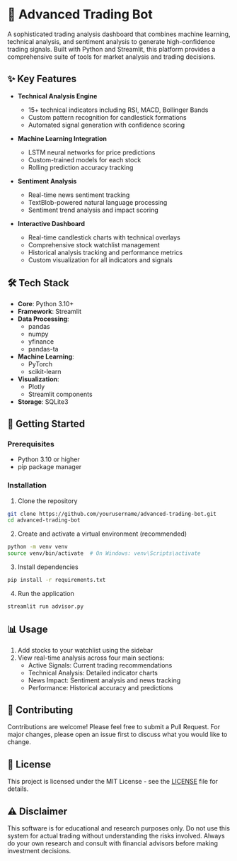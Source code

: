 # 🤖 Advanced Trading Bot

A sophisticated trading analysis dashboard that combines machine learning, technical analysis, and sentiment analysis to generate high-confidence trading signals. Built with Python and Streamlit, this platform provides a comprehensive suite of tools for market analysis and trading decisions.

## ✨ Key Features

- **Technical Analysis Engine**
  - 15+ technical indicators including RSI, MACD, Bollinger Bands
  - Custom pattern recognition for candlestick formations
  - Automated signal generation with confidence scoring

- **Machine Learning Integration**
  - LSTM neural networks for price predictions
  - Custom-trained models for each stock
  - Rolling prediction accuracy tracking

- **Sentiment Analysis**
  - Real-time news sentiment tracking
  - TextBlob-powered natural language processing
  - Sentiment trend analysis and impact scoring

- **Interactive Dashboard**
  - Real-time candlestick charts with technical overlays
  - Comprehensive stock watchlist management
  - Historical analysis tracking and performance metrics
  - Custom visualization for all indicators and signals

## 🛠️ Tech Stack

- **Core**: Python 3.10+
- **Framework**: Streamlit
- **Data Processing**: 
  - pandas
  - numpy
  - yfinance
  - pandas-ta
- **Machine Learning**: 
  - PyTorch
  - scikit-learn
- **Visualization**: 
  - Plotly
  - Streamlit components
- **Storage**: SQLite3

## 🚀 Getting Started

### Prerequisites

- Python 3.10 or higher
- pip package manager

### Installation

1. Clone the repository
```bash
git clone https://github.com/yourusername/advanced-trading-bot.git
cd advanced-trading-bot
```

2. Create and activate a virtual environment (recommended)
```bash
python -m venv venv
source venv/bin/activate  # On Windows: venv\Scripts\activate
```

3. Install dependencies
```bash
pip install -r requirements.txt
```

4. Run the application
```bash
streamlit run advisor.py
```

## 📊 Usage

1. Add stocks to your watchlist using the sidebar
2. View real-time analysis across four main sections:
   - Active Signals: Current trading recommendations
   - Technical Analysis: Detailed indicator charts
   - News Impact: Sentiment analysis and news tracking
   - Performance: Historical accuracy and predictions

## 🤝 Contributing

Contributions are welcome! Please feel free to submit a Pull Request. For major changes, please open an issue first to discuss what you would like to change.

## 📝 License

This project is licensed under the MIT License - see the [LICENSE](LICENSE) file for details.

## ⚠️ Disclaimer

This software is for educational and research purposes only. Do not use this system for actual trading without understanding the risks involved. Always do your own research and consult with financial advisors before making investment decisions.

